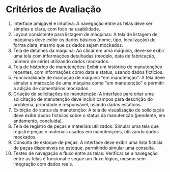 # Critérios de Avaliação

1. Interface amigável e intuitiva: A navegação entre as telas deve ser simples e clara, com foco na usabilidade.
2. Layout consistente para listagem de máquinas: A tela de listagem de máquinas deve exibir os dados básicos (nome, tipo, localização) de forma clara, mesmo que os dados sejam mockados.
3. Tela de detalhes da máquina: Ao clicar em uma máquina, deve-se exibir uma tela com informações detalhadas (modelo, data de fabricação, número de série) utilizando dados mockados.
4. Tela de histórico de manutenções: Exibir um histórico de manutenções recentes, com informações como data e status, usando dados fictícios.
5. Funcionalidade de marcação de máquina "em manutenção": A tela deve simular a marcação de uma máquina como "em manutenção" e permitir a adição de comentários mockados.
6. Criação de solicitações de manutenção: A interface para criar uma solicitação de manutenção deve incluir campos para descrição do problema, prioridade e responsável, usando dados estáticos.
7. Exibição do status da manutenção: A tela de visualização de solicitação deve exibir dados fictícios sobre o status da manutenção (pendente, em andamento, concluída).
8. Tela de registro de peças e materiais utilizados: Simular uma tela que registre peças e materiais usados em manutenções, utilizando dados mockados.
9. Consulta de estoque de peças: A interface deve exibir uma lista fictícia de peças disponíveis no estoque, permitindo simular uma consulta.
10. Testes de navegação e fluxo entre as telas: Verificar se a navegação entre as telas é funcional e segue um fluxo lógico, mesmo sem integração com dados reais.
